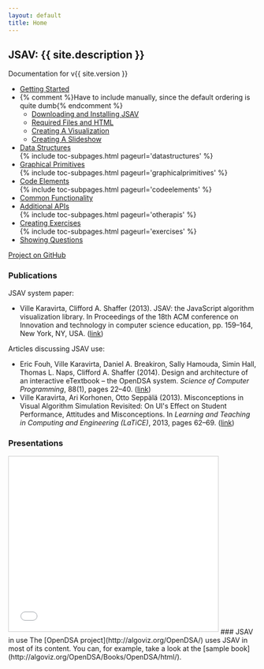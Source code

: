 ```yaml
---
layout: default
title: Home
---
```


## JSAV: {{ site.description }}

Documentation for v{{ site.version }}

<ul class="">
  <li>
    <a href="{{ site.baseurl }}/getstarted/">Getting Started</a>
  </li>
  <li class="subpages">
  {% comment %}Have to include manually, since the default ordering is quite dumb{% endcomment %}
    <ul class="">
      <li>
        <a href="{{ site.baseurl }}/getstarted/getjsav/">Downloading and Installing JSAV</a>
      </li>
      <li>
        <a href="{{ site.baseurl }}/getstarted/html/">Required Files and HTML</a>
      </li>
      <li>
        <a href="{{ site.baseurl }}/getstarted/creatingvisualization/">Creating A Visualization</a>
      </li>
      <li>
        <a href="{{ site.baseurl }}/getstarted/slideshows/">Creating A Slideshow</a>
      </li>
    </ul>
  </li>
  <li>
    <a href="{{ site.baseurl }}/datastructures/">Data Structures</a>
  </li>
  {% include toc-subpages.html pageurl='datastructures' %}
  <li>
    <a href="{{ site.baseurl }}/graphicalprimitives/">Graphical Primitives</a>
  </li>
  {% include toc-subpages.html pageurl='graphicalprimitives' %}
  <li>
    <a href="{{ site.baseurl }}/codeelements/">Code Elements</a>
  </li>
  {% include toc-subpages.html pageurl='codeelements' %}
  <li>
    <a href="{{ site.baseurl }}/commonfunctionality/">Common Functionality</a>
  </li>
  <li>
    <a href="{{ site.baseurl }}/otherapis/">Additional APIs</a>
  </li>
  {% include toc-subpages.html pageurl='otherapis' %}
  <li>
    <a href="{{ site.baseurl }}/exercises/">Creating Exercises</a>
  </li>
  {% include toc-subpages.html pageurl='exercises' %}
  <li>
    <a href="{{ site.baseurl }}/questions/">Showing Questions</a>
  </li>
</ul>

<p><a href="{{ site.github.repo }}">Project on GitHub</a></p>

### Publications
JSAV system paper:

 * Ville Karavirta, Clifford A. Shaffer (2013). JSAV: the JavaScript algorithm visualization library. In Proceedings of the 18th ACM conference on Innovation and technology in computer science education, pp. 159–164, New York, NY, USA.
   ([link](http://dl.acm.org/citation.cfm?id=2462487))

Articles discussing JSAV use:

 * Eric Fouh, Ville Karavirta, Daniel A. Breakiron, Sally Hamouda, Simin Hall, Thomas L. Naps, Clifford A. Shaffer
   (2014). Design and architecture of an interactive eTextbook – the OpenDSA system. *Science of Computer Programming*,
     88(1), pages 22–40.
   ([link](http://www.sciencedirect.com/science/article/pii/S016764231300333X))
 * Ville Karavirta, Ari Korhonen, Otto Seppälä (2013). Misconceptions in Visual Algorithm Simulation Revisited: On
   UI's Effect on Student Performance, Attitudes and Misconceptions. In *Learning and Teaching in Computing and
   Engineering (LaTiCE)*, 2013, pages 62–69.
   ([link](http://dx.doi.org/10.1109/LaTiCE.2013.35))

### Presentations

<iframe src="//www.slideshare.net/slideshow/embed_code/key/MlzHrOmGWh8jNR" width="425" height="355" frameborder="0" marginwidth="0" marginheight="0" scrolling="no" style="border:1px solid #CCC; border-width:1px; margin-bottom:5px; max-width: 100%;" allowfullscreen> </iframe>
### JSAV in use
The [OpenDSA project](http://algoviz.org/OpenDSA/) uses JSAV in most of its content. You can, for example, take a look at the [sample book](http://algoviz.org/OpenDSA/Books/OpenDSA/html/).